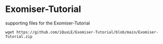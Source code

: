 # Exomiser-Tutorial
supporting files for the Exomiser-Tutorial

```
wget https://github.com/iQuxLE/Exomiser-Tutorial/blob/main/Exomiser-Tutorial.zip
```

